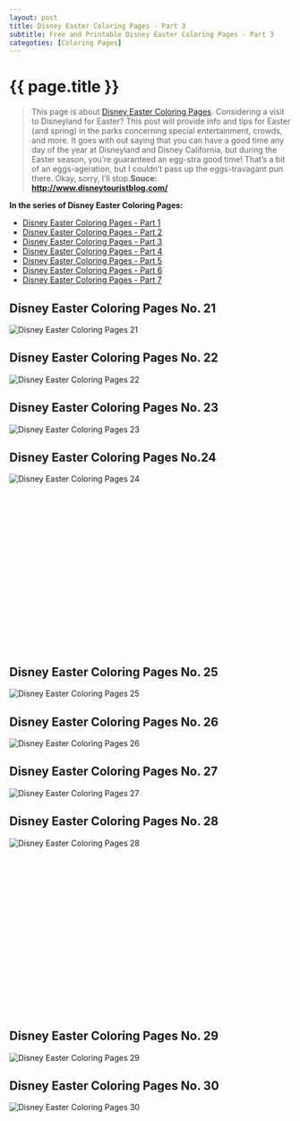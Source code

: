 ```yaml
---
layout: post
title: Disney Easter Coloring Pages - Part 3
subtitle: Free and Printable Disney Easter Coloring Pages - Part 3
categoties: [Coloring Pages]
---
```

{{ page.title }}
================
> This page is about [Disney Easter Coloring Pages](https://hoanghabelle.github.io/). Considering a visit to Disneyland for Easter? This post will provide info and tips for Easter (and spring) in the parks concerning special entertainment, crowds, and more. It goes with out saying that you can have a good time any day of the year at Disneyland and Disney California, but during the Easter season, you’re guaranteed an egg-stra good time! That’s a bit of an eggs-ageration, but I couldn’t pass up the eggs-travagant pun there. Okay, sorry, I’ll stop.__Souce: http://www.disneytouristblog.com/__

**In the series of Disney Easter Coloring Pages:**

* [Disney Easter Coloring Pages - Part 1](https://hoanghabelle.github.io/2017/11/17/Disney-Easter-Coloring-Pages-part-1.html)
* [Disney Easter Coloring Pages - Part 2](https://hoanghabelle.github.io/2017/11/17/Disney-Easter-Coloring-Pages-part-2.html)
* [Disney Easter Coloring Pages - Part 3](https://hoanghabelle.github.io/2017/11/17/Disney-Easter-Coloring-Pages-part-3.html)
* [Disney Easter Coloring Pages - Part 4](https://hoanghabelle.github.io/2017/11/17/Disney-Easter-Coloring-Pages-part-4.html)
* [Disney Easter Coloring Pages - Part 5](https://hoanghabelle.github.io/2017/11/17/Disney-Easter-Coloring-Pages-part-5.html)
* [Disney Easter Coloring Pages - Part 6](https://hoanghabelle.github.io/2017/11/17/Disney-Easter-Coloring-Pages-part-6.html)
* [Disney Easter Coloring Pages - Part 7](https://hoanghabelle.github.io/2017/11/17/Disney-Easter-Coloring-Pages-part-7.html)
## Disney Easter Coloring Pages No. 21
![Disney Easter Coloring Pages 21](https://hoanghabelle.github.io/img2/Disney-Easter-Coloring-Pages%20(21).jpg "Disney Easter Coloring Pages 21")

## Disney Easter Coloring Pages No. 22
![Disney Easter Coloring Pages 22](https://hoanghabelle.github.io/img2/Disney-Easter-Coloring-Pages%20(22).jpg "Disney Easter Coloring Pages 22")

## Disney Easter Coloring Pages No. 23
![Disney Easter Coloring Pages 23](https://hoanghabelle.github.io/img2/Disney-Easter-Coloring-Pages%20(23).jpg "Disney Easter Coloring Pages 23")

## Disney Easter Coloring Pages No.24
![Disney Easter Coloring Pages 24](https://hoanghabelle.github.io/img2/Disney-Easter-Coloring-Pages%20(24).jpg "Disney Easter Coloring Pages 24")

<script async src="//pagead2.googlesyndication.com/pagead/js/adsbygoogle.js"></script><!-- Texxtonly --><ins class="adsbygoogle" style="display:inline-block;width:336px;height:280px" data-ad-client="ca-pub-6753140515841889" data-ad-slot="3207852233"></ins><script>(adsbygoogle = window.adsbygoogle || []).push({}); </script>

## Disney Easter Coloring Pages No. 25
![Disney Easter Coloring Pages 25](https://hoanghabelle.github.io/img2/Disney-Easter-Coloring-Pages%20(25).jpg "Disney Easter Coloring Pages 25")

## Disney Easter Coloring Pages No. 26
![Disney Easter Coloring Pages 26](https://hoanghabelle.github.io/img2/Disney-Easter-Coloring-Pages%20(26).jpg "Disney Easter Coloring Pages 26")

## Disney Easter Coloring Pages No. 27
![Disney Easter Coloring Pages 27](https://hoanghabelle.github.io/img2/Disney-Easter-Coloring-Pages%20(27).jpg "Disney Easter Coloring Pages 27")

## Disney Easter Coloring Pages No. 28
![Disney Easter Coloring Pages 28](https://hoanghabelle.github.io/img2/Disney-Easter-Coloring-Pages%20(28).jpg "Disney Easter Coloring Pages 28")

<script async src="//pagead2.googlesyndication.com/pagead/js/adsbygoogle.js"></script><!-- Texxtonly --><ins class="adsbygoogle" style="display:inline-block;width:336px;height:280px" data-ad-client="ca-pub-6753140515841889" data-ad-slot="3207852233"></ins><script>(adsbygoogle = window.adsbygoogle || []).push({}); </script>

## Disney Easter Coloring Pages No. 29
![Disney Easter Coloring Pages 29](https://hoanghabelle.github.io/img2/Disney-Easter-Coloring-Pages%20(29).jpg "Disney Easter Coloring Pages 29")

## Disney Easter Coloring Pages No. 30
![Disney Easter Coloring Pages 30](https://hoanghabelle.github.io/img2/Disney-Easter-Coloring-Pages%20(30).jpg "Disney Easter Coloring Pages 30")

